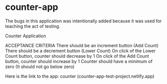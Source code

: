 # counter-app

The bugs in this application was intentionally added because it was used for teaching the act of testing.

Counter Application

ACCEPTANCE CRITERIA
There should be an increment button (Add Count)
There should be a decrement button (Lower Count)
On click of the Lower Count button, counter should decrease by 1
On click of the Add Count button, counter should increase by 1
Counter should have a minimum of zero (It should not go below zero)

Here is the link to the app: counter (counter-app-test-project.netlify.app)
